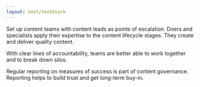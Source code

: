 ```yaml
---
layout: text/textblock
---
```


Set up content teams with content leads as points of escalation. Doers and specialists apply their expertise to the content lifecycle stages. They create and deliver quality content. 

With clear lines of accountability, teams are better able to work together and to break down silos.

Regular reporting on measures of success is part of content governance. Reporting helps to build trust and get long-term buy-in.

